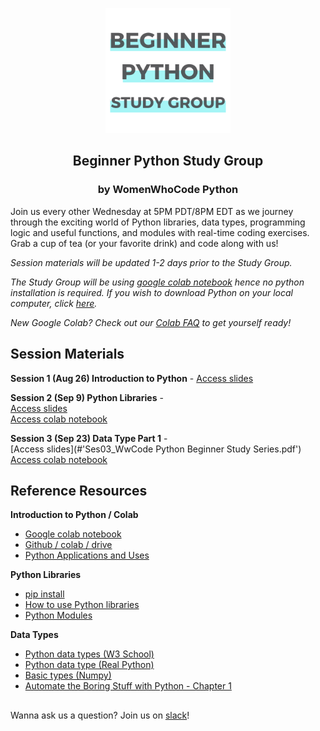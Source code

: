 


<p align="center"><img height="200" src="images/Beginner_Python_Study_Group_GitHub.png">
<h2 align="center" margin-bottom="0"><b>Beginner Python Study Group</b></h3>
<h3 align="center" margin-top="0">by WomenWhoCode Python</h3>
</p>

Join us every other Wednesday at 5PM PDT/8PM EDT  as we journey through the exciting world of Python libraries, data types, programming logic and useful functions, and modules with real-time coding exercises. Grab a cup of tea (or your favorite drink) and code along with us!

*Session materials will be updated 1-2 days prior to the Study Group.*  

*The Study Group will be using [google colab notebook](https://colab.research.google.com/notebooks/intro.ipynb) hence no python installation is required. If you wish to download Python on your local computer, click [here](https://www.python.org/downloads/).*  

*New Google Colab? Check out our [Colab FAQ](https://drive.google.com/file/d/1_Etoo2NaiKusJvavcSpxXrC5ppmm3pTU/view?usp=sharing) to get yourself ready!*
##

## **Session Materials**  



**Session 1 (Aug 26) Introduction to Python** -
[Access slides](https://drive.google.com/file/d/1-xtnjLtA5wTMwt9owI-nwlfCz75PjLuD/view?usp=sharing)  

**Session 2 (Sep 9) Python Libraries** -   
[Access slides](https://drive.google.com/file/d/1yLVlix913I20GzTBiET4Nqfree5keMy6/view?usp=sharing)  
[Access colab notebook](https://colab.research.google.com/github/nuageklow/WWCodePython_BeginnerSeries/blob/master/Ses02_WWCode_BeginnerPythonStudyGroup_PythonLibrary.ipynb)  

**Session 3 (Sep 23) Data Type Part 1**  -  
[Access slides](#'Ses03_WwCode Python Beginner Study Series.pdf')  
[Access colab notebook](https://colab.research.google.com/github/nuageklow/WWCodePython_BeginnerSeries/blob/master/Ses03_WWCode_Python_Beginner_Study_Series.ipynb)


## **Reference Resources**  
**Introduction to Python / Colab**
* [Google colab notebook](https://colab.research.google.com/github/googlecolab/colabtools/blob/master/notebooks/colab-github-demo.ipynb)  
* [Github / colab / drive](https://towardsdatascience.com/google-drive-google-colab-github-dont-just-read-do-it-5554d5824228)  
* [Python Applications and Uses](https://www.upgrad.com/blog/python-applications-in-real-world)  

**Python Libraries**  
* [pip install](https://datatofish.com/install-package-python-using-pip/)  
* [How to use Python libraries](https://note.nkmk.me/en/python-package-version/)
* [Python Modules](https://docs.python.org/3/tutorial/modules.html)    

**Data Types**
* [Python data types (W3 School)](https://www.w3schools.com/python/python_datatypes.asp)  
* [Python data type (Real Python)](https://realpython.com/python-data-types/)  
* [Basic types (Numpy)](https://numpy.org/doc/stable/user/basics.types.html)  
* [Automate the Boring Stuff with Python - Chapter 1](https://automatetheboringstuff.com/2e/chapter1/)


##   

Wanna ask us a question? Join us on [slack](https://join.slack.com/t/wwcodepython/shared_invite/zt-grsrjbk1-VwhxaVzjkpDokwgYHkYkqA)!
